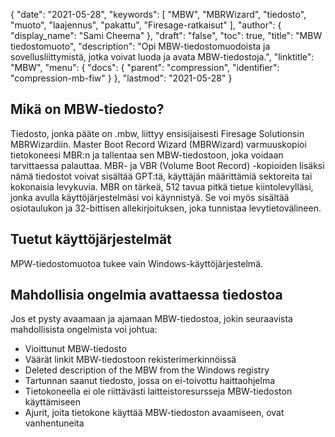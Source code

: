 {
  "date": "2021-05-28",
  "keywords": [
"MBW",
"MBRWizard",
"tiedosto",
"muoto",
"laajennus",
"pakattu",
"Firesage-ratkaisut"
],
  "author": {
    "display_name": "Sami Cheema"
},
  "draft": "false",
  "toc": true,
  "title": "MBW tiedostomuoto",
  "description": "Opi MBW-tiedostomuodoista ja sovellusliittymistä, jotka voivat luoda ja avata MBW-tiedostoja.",
  "linktitle": "MBW",
  "menu": {
    "docs": {
      "parent": "compression",
      "identifier": "compression-mb-fiw"
}
},
  "lastmod": "2021-05-28"
}

## Mikä on MBW-tiedosto? ##

Tiedosto, jonka pääte on .mbw, liittyy ensisijaisesti Firesage Solutionsin MBRWizardiin. Master Boot Record Wizard (MBRWizard) varmuuskopioi tietokoneesi MBR:n ja tallentaa sen MBW-tiedostoon, joka voidaan tarvittaessa palauttaa. MBR- ja VBR (Volume Boot Record) -kopioiden lisäksi nämä tiedostot voivat sisältää GPT:tä, käyttäjän määrittämiä sektoreita tai kokonaisia levykuvia. MBR on tärkeä, 512 tavua pitkä tietue kiintolevylläsi, jonka avulla käyttöjärjestelmäsi voi käynnistyä. Se voi myös sisältää osiotaulukon ja 32-bittisen allekirjoituksen, joka tunnistaa levytietovälineen.

## Tuetut käyttöjärjestelmät ##

MPW-tiedostomuotoa tukee vain Windows-käyttöjärjestelmä.

## Mahdollisia ongelmia avattaessa tiedostoa ##

Jos et pysty avaamaan ja ajamaan MBW-tiedostoa, jokin seuraavista mahdollisista ongelmista voi johtua:

 *  Vioittunut MBW-tiedosto
 *  Väärät linkit MBW-tiedostoon rekisterimerkinnöissä
 *  Deleted description of the MBW from the Windows registry
 *  Tartunnan saanut tiedosto, jossa on ei-toivottu haittaohjelma
 *  Tietokoneella ei ole riittävästi laitteistoresursseja MBW-tiedoston käyttämiseen
 *  Ajurit, joita tietokone käyttää MBW-tiedoston avaamiseen, ovat vanhentuneita

